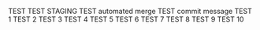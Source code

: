 TEST
TEST STAGING
TEST automated merge
TEST commit message
TEST 1
TEST 2
TEST 3
TEST 4
TEST 5
TEST 6
TEST 7
TEST 8
TEST 9
TEST 10
